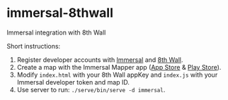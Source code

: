 # immersal-8thwall
Immersal integration with 8th Wall

Short instructions:

1. Register developer accounts with [Immersal](https://developer.immersal.com) and [8th Wall](https://www.8thwall.com/).
2. Create a map with the Immersal Mapper app ([App Store](https://apps.apple.com/us/app/immersal-mapper/id1466607906) & [Play Store](https://play.google.com/store/apps/details?id=com.immersal.sdk.mapper&hl=en&gl=US&pli=1)).
3. Modify `index.html` with your 8th Wall appKey and `index.js` with your Immersal developer token and map ID.
4. Use server to run: `./serve/bin/serve -d immersal`.
